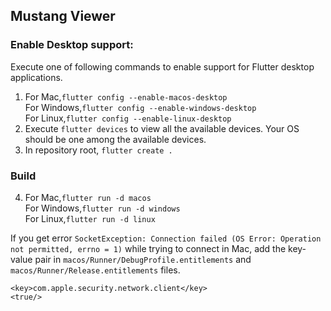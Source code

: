## Mustang Viewer

### Enable Desktop support:
Execute one of following commands to enable support for Flutter desktop applications.
1. For Mac,```flutter config --enable-macos-desktop```\
    For Windows,```flutter config --enable-windows-desktop```\
    For Linux,```flutter config --enable-linux-desktop```
2. Execute ```flutter devices``` to view all the available devices. Your OS should be one among the available devices.
3. In repository root, ```flutter create .```

### Build
4. For Mac,```flutter run -d macos```\
    For Windows,```flutter run -d windows```\
    For Linux,```flutter run -d linux```

If you get error `SocketException: Connection failed (OS Error: Operation not permitted, errno = 1)` while trying to connect in Mac,
add the key-value pair in `macos/Runner/DebugProfile.entitlements` and `macos/Runner/Release.entitlements` files.

```<key>com.apple.security.network.client</key>```\
```<true/>```

